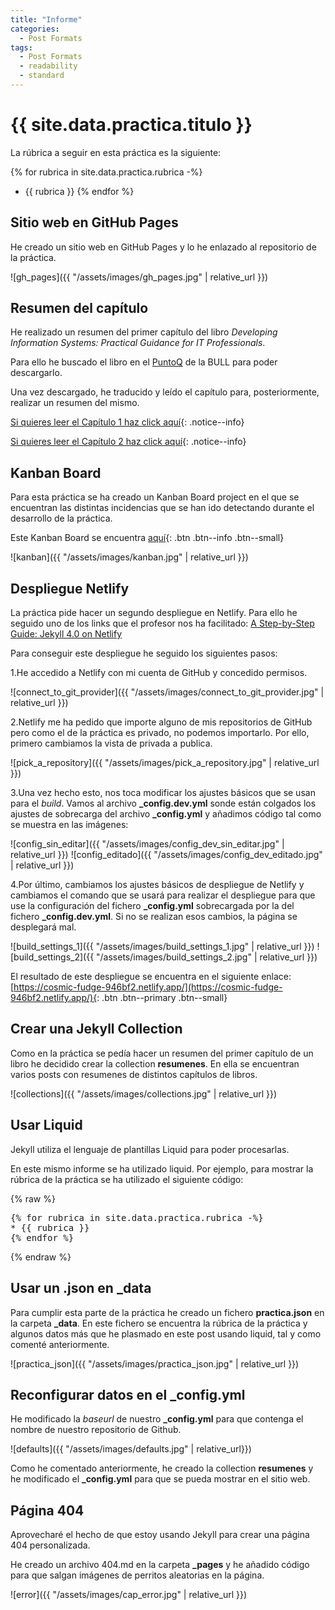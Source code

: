 ```yaml
---
title: "Informe"
categories:
  - Post Formats
tags:
  - Post Formats
  - readability
  - standard
---
```


# {{ site.data.practica.titulo }}

La rúbrica a seguir en esta práctica es la siguiente:

{% for rubrica in site.data.practica.rubrica -%}
* {{ rubrica }}
{% endfor %}

## Sitio web en GitHub Pages

He creado un sitio web en GitHub Pages y lo he enlazado al repositorio de la práctica.

![gh_pages]({{ "/assets/images/gh_pages.jpg" | relative_url }})

## Resumen del capítulo

He realizado un resumen del primer capítulo del libro _Developing Information Systems: Practical Guidance for IT Professionals_.

Para ello he buscado el libro en el [PuntoQ](https://www.ull.es/servicios/biblioteca/servicios/puntoq/) de la BULL para poder descargarlo.

Una vez descargado, he traducido y leído el capítulo para, posteriormente, realizar un resumen del mismo.

[Si quieres leer el Capítulo 1 haz click aquí](https://ull-esit-dmsi-2223.github.io/intro2sd-patricia-martinez-polo-alu0101116532/resumenes/cap1-desarrollo-de-sistemas-de-informacion/){: .notice--info}

[Si quieres leer el Capítulo 2 haz click aquí](https://ull-esit-dmsi-2223.github.io/intro2sd-patricia-martinez-polo-alu0101116532/resumenes/cap2-desarrollo-de-sistemas-de-informacion/){: .notice--info}

## Kanban Board

Para esta práctica se ha creado un Kanban Board project en el que se encuentran las distintas incidencias que se han ido detectando durante el desarrollo de la práctica.

Este Kanban Board se encuentra [aquí](https://github.com/orgs/ULL-ESIT-DMSI-2223/projects/16){: .btn .btn--info .btn--small}

![kanban]({{ "/assets/images/kanban.jpg" | relative_url }})

## Despliegue Netlify

La práctica pide hacer un segundo despliegue en Netlify. Para ello he seguido uno de los links que el profesor nos ha facilitado: [A Step-by-Step Guide: Jekyll 4.0 on Netlify](https://www.netlify.com/blog/2020/04/02/a-step-by-step-guide-jekyll-4.0-on-netlify/)

Para conseguir este despliegue he seguido los siguientes pasos:

1.He accedido a Netlify con mi cuenta de GitHub y concedido permisos.

![connect_to_git_provider]({{ "/assets/images/connect_to_git_provider.jpg" | relative_url }})

2.Netlify me ha pedido que importe alguno de mis repositorios de GitHub pero como el de la práctica es privado, no podemos importarlo. Por ello, primero cambiamos la vista de privada a publica.

![pick_a_repository]({{ "/assets/images/pick_a_repository.jpg" | relative_url }})

3.Una vez hecho esto, nos toca modificar los ajustes básicos que se usan para el _build_. Vamos al archivo **_config.dev.yml** sonde están colgados los ajustes de sobrecarga del archivo **_config.yml** y añadimos código tal como se muestra en las imágenes:

![config_sin_editar]({{ "/assets/images/config_dev_sin_editar.jpg" | relative_url }})
![config_editado]({{ "/assets/images/config_dev_editado.jpg" | relative_url }})

4.Por último, cambiamos los ajustes básicos de despliegue de Netlify y cambiamos el comando que se usará para realizar el despliegue para que use la configuración del fichero **_config.yml** sobrecargada por la del fichero **_config.dev.yml**. Si no se realizan esos cambios, la página se desplegará mal.

![build_settings_1]({{ "/assets/images/build_settings_1.jpg" | relative_url }})
![build_settings_2]({{ "/assets/images/build_settings_2.jpg" | relative_url }})

El resultado de este despliegue se encuentra en el siguiente enlace: [https://cosmic-fudge-946bf2.netlify.app/](https://cosmic-fudge-946bf2.netlify.app/){: .btn .btn--primary .btn--small}

## Crear una Jekyll Collection

Como en la práctica se pedía hacer un resumen del primer capítulo de un libro he decidido crear la collection **resumenes**. En ella se encuentran varios posts con resumenes de distintos capítulos de libros.

![collections]({{ "/assets/images/collections.jpg" | relative_url }})

## Usar Liquid

Jekyll utiliza el lenguaje de plantillas Liquid para poder procesarlas.

En este mismo informe se ha utilizado liquid. Por ejemplo, para mostrar la rúbrica de la práctica se ha utilizado el siguiente código:

{% raw %}
<pre>
{% for rubrica in site.data.practica.rubrica -%}
* {{ rubrica }}
{% endfor %}
</pre>
{% endraw %}

## Usar un .json en _data

Para cumplir esta parte de la práctica he creado un fichero **practica.json** en la carpeta **_data**. En este fichero se encuentra la rúbrica de la práctica y algunos datos más que he plasmado en este post usando liquid, tal y como comenté anteriormente.

![practica_json]({{ "/assets/images/practica_json.jpg" | relative_url }})

## Reconfigurar datos en el _config.yml

He modificado la _baseurl_ de nuestro **_config.yml** para que contenga el nombre de nuestro repositorio de Github.

![defaults]({{ "/assets/images/defaults.jpg" | relative_url}})

Como he comentado anteriormente, he creado la collection **resumenes** y he modificado el **_config.yml** para que se pueda mostrar en el sitio web.

## Página 404

Aprovecharé el hecho de que estoy usando Jekyll para crear una página 404 personalizada.

He creado un archivo 404.md en la carpeta **_pages** y he añadido código para que salgan imágenes de perritos aleatorias en la página.

![error]({{ "/assets/images/cap_error.jpg" | relative_url }})